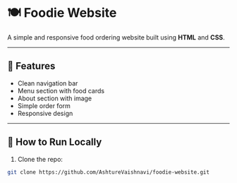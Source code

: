 # 🍽️ Foodie Website

A simple and responsive food ordering website built using **HTML** and **CSS**.  

---

## 🌟 Features
- Clean navigation bar
- Menu section with food cards
- About section with image
- Simple order form
- Responsive design

---

## 🧠 How to Run Locally
1. Clone the repo:
```bash
git clone https://github.com/AshtureVaishnavi/foodie-website.git
